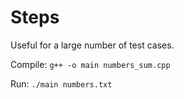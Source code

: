 # Steps

Useful for a large number of test cases.

Compile: `g++ -o main numbers_sum.cpp`

Run: `./main numbers.txt`

